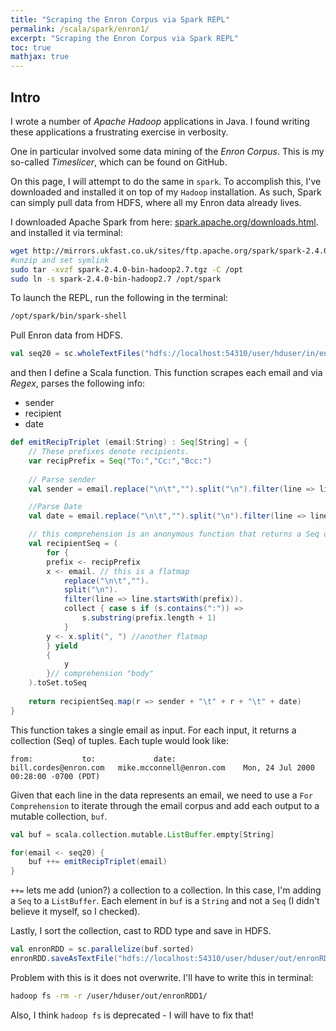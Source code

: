 ```yaml
---
title: "Scraping the Enron Corpus via Spark REPL"
permalink: /scala/spark/enron1/
excerpt: "Scraping the Enron Corpus via Spark REPL"
toc: true
mathjax: true
---
```


## Intro

I wrote a number of _Apache Hadoop_ applications in Java. I found writing these applications a frustrating exercise in verbosity.

One in particular involved some data mining of the _Enron Corpus_. This is my so-called _Timeslicer_, which can be found on GitHub.

On this page, I will attempt to do the same in `spark`. To accomplish this, I've downloaded and installed it on top of my `Hadoop` installation. As such, Spark can simply pull data from HDFS, where all my Enron data already lives.

I downloaded Apache Spark from here: [spark.apache.org/downloads.html](spark.apache.org/downloads.html).
and installed it via terminal:

```bash
wget http://mirrors.ukfast.co.uk/sites/ftp.apache.org/spark/spark-2.4.0/spark-2.4.0-bin-hadoop2.7.tgz
#unzip and set symlink
sudo tar -xvzf spark-2.4.0-bin-hadoop2.7.tgz -C /opt
sudo ln -s spark-2.4.0-bin-hadoop2.7 /opt/spark
```

To launch the REPL, run the following in the terminal:
```bash
/opt/spark/bin/spark-shell 
```


Pull Enron data from HDFS.
```scala
val seq20 = sc.wholeTextFiles("hdfs://localhost:54310/user/hduser/in/enron20.seq").first._2.split("\n\n").filter(line => line.contains("Date:"))
```


and then I define a Scala function. This function scrapes each email and via _Regex_, parses the following info:
* sender
* recipient
* date 

```scala
def emitRecipTriplet (email:String) : Seq[String] = {
	// These prefixes denote recipients.
	var recipPrefix = Seq("To:","Cc:","Bcc:") 
	
	// Parse sender
	val sender = email.replace("\n\t","").split("\n").filter(line => line.startsWith("From:"))(0).substring(6).trim()

	//Parse Date
	val date = email.replace("\n\t","").split("\n").filter(line => line.startsWith("Date:"))(0).substring(6).trim() 

	// this comprehension is an anonymous function that returns a Seq of recipients. It's pretty good.
	val recipientSeq = (
		for {
		prefix <- recipPrefix
		x <- email. // this is a flatmap
			replace("\n\t","").
			split("\n").
			filter(line => line.startsWith(prefix)).
			collect { case s if (s.contains(":")) =>
				s.substring(prefix.length + 1)
			}
		y <- x.split(", ") //another flatmap
		} yield 
		{
			y
		}// comprehension "body"	
	).toSet.toSeq
		
	return recipientSeq.map(r => sender + "\t" + r + "\t" + date)
}
```

This function takes a single email as input. For each input, it returns a collection (Seq) of tuples.
Each tuple would look like:
```
from:			to:				date:
bill.cordes@enron.com	mike.mcconnell@enron.com	Mon, 24 Jul 2000 00:28:00 -0700 (PDT)
```

Given that each line in the data represents an email, we need to use a `For Comprehension` to iterate through the email corpus and add each output to a mutable collection, `buf`.

```scala
val buf = scala.collection.mutable.ListBuffer.empty[String]

for(email <- seq20) {
	buf ++= emitRecipTriplet(email)
}
```
`++=` lets me add (union?) a collection to a collection. In this case, I'm adding a `Seq` to a `ListBuffer`. Each element in `buf` is a `String` and not a `Seq` (I didn't believe it myself, so I checked).


Lastly, I sort the collection, cast to RDD type and save in HDFS.

```scala
val enronRDD = sc.parallelize(buf.sorted)
enronRDD.saveAsTextFile("hdfs://localhost:54310/user/hduser/out/enronRDD1")
```
Problem with this is it does not overwrite. I'll have to write this in terminal:

```bash
hadoop fs -rm -r /user/hduser/out/enronRDD1/
```

Also, I think `hadoop fs` is deprecated - I will have to fix that!
